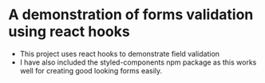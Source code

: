 # A demonstration of forms validation using react hooks

- This project uses react hooks to demonstrate field validation
- I have also included the styled-components npm package as this works well for creating good looking forms easily.